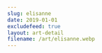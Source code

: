 ```yaml
---
slug: elisanne
date: 2019-01-01
excludefeed: true
layout: art-detail
filename: /art/elisanne.webp
---
```


